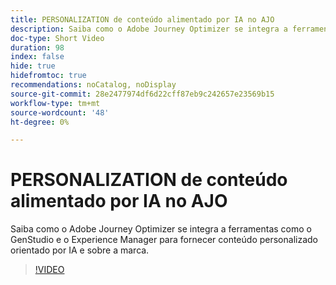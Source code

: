 ```yaml
---
title: PERSONALIZATION de conteúdo alimentado por IA no AJO
description: Saiba como o Adobe Journey Optimizer se integra a ferramentas como o GenStudio e o Experience Manager para fornecer conteúdo personalizado orientado por IA e sobre a marca.
doc-type: Short Video
duration: 98
index: false
hide: true
hidefromtoc: true
recommendations: noCatalog, noDisplay
source-git-commit: 28e2477974df6d22cff87eb9c242657e23569b15
workflow-type: tm+mt
source-wordcount: '48'
ht-degree: 0%

---
```



# PERSONALIZATION de conteúdo alimentado por IA no AJO

Saiba como o Adobe Journey Optimizer se integra a ferramentas como o GenStudio e o Experience Manager para fornecer conteúdo personalizado orientado por IA e sobre a marca.

<!-- 62_S520_3442520_97_aipowered-content-personalization-in-ajo -->
>[!VIDEO](https://video.tv.adobe.com/v/3458183/?learn=on&enablevpops=true)
